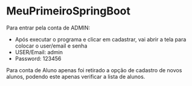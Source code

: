 # MeuPrimeiroSpringBoot

Para entrar pela conta de ADMIN:
- Após executar o programa e clicar em cadastrar, vai abrir a tela para colocar o user/email e senha
- USER/Email: admin
- Password: 123456

Para conta de Aluno apenas foi retirado a opção de cadastro de novos alunos, podendo este apenas verificar a lista de alunos.

